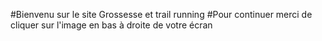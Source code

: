 #Bienvenu sur le site Grossesse et trail running
#Pour continuer merci de cliquer sur l'image en bas à droite de votre écran
<script type='text/javascript'>
		(function(I, L, T, i, c, k, s) {if(I.iticks) return;I.iticks = {host:c, settings:s, clientId:k, cdn:L, queue:[]};var h = T.head || T.documentElement;var e = T.createElement(i);var l = I.location;e.async = true;e.src = (L||c)+'/client/inject-v2.min.js';h.insertBefore(e, h.firstChild);I.iticks.call = function(a, b) {I.iticks.queue.push([a, b]);};})(window, 'https://cdn.intelliticks.com/prod/common', document, 'script', 'https://app.intelliticks.com', '5wB7CjnjGcDGdHobg_c', {});
</script>
